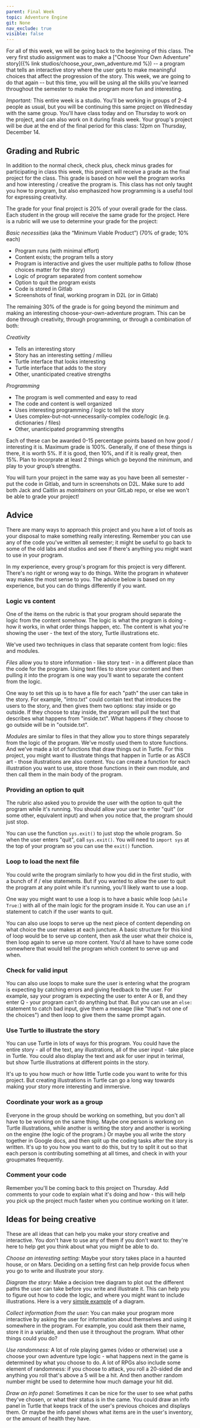 ```yaml
---
parent: Final Week
topic: Adventure Engine
git: None
nav_exclude: true
visible: false
---
```


For all of this week, we will be going back to the beginning of this class. The very first studio assignment was to make a ["Choose Your Own Adventure" story]({% link studios/choose_your_own_adventure.md %}) -- a program that tells an interactive story where the user gets to make meaningful choices that affect the progression of the story. This week, we are going to do that again -- but this time, you will be using all the skills you've learned throughout the semester to make the program more fun and interesting.  

*Important:* This entire week is a studio. You'll be working in groups of 2-4 people as usual, but you will be continuing this same project on Wednesday with the same group. You'll have class today and on Thursday to work on the project, and can also work on it during finals week. Your group's project will be due at the end of the final period for this class: 12pm on Thursday, December 14.

## Grading and Rubric 

In addition to the normal check, check plus, check minus grades for participating in class this week, this project will receive a grade
as the final project for the class. This grade is based on how well the program works and how interesting / creative the program is. This class has not only taught you how to program, but also emphasized how programming is a useful tool for expressing creativity.

The grade for your final project is 20% of your overall grade for the class. Each student in the group will receive the same grade for the project. Here is a rubric will we use to determine your grade for the project:

*Basic necessities* (aka the “Minimum Viable Product”) (70% of grade; 10% each)
* Program runs (with minimal effort)
* Content exists; the program tells a story
* Program is interactive and gives the user multiple paths to follow (those choices matter for the story)
* Logic of program separated from content somehow
* Option to quit the program exists
* Code is stored in Gitlab
* Screenshots of final, working program in D2L (or in Gitlab)

The remaining 30% of the grade is for going beyond the minimum and making an interesting choose-your-own-adventure program. This can be done through creativity, through programming, or through a combination of both:

*Creativity*
* Tells an interesting story
* Story has an interesting setting / millieu
* Turtle interface that looks  interesting 
* Turtle interface that adds to the story
* Other, unanticipated creative strengths

*Programming*
* The program is well commented and easy to read
* The code and content is well organized
* Uses interesting programming / logic to tell the story
* Uses complex-but-not-unnecessarily-complex code/logic (e.g. dictionaries / files)
* Other, unanticipated programming strengths

Each of these can be awarded 0-15 percentage points based on how good / interesting it is. Maximum grade is 100%. Generally, if one of these things is there, it is worth 5%. If it is good, then 10%, and if it is really great, then 15%. Plan to incorprate at least 2 things which go beyond the minimum, and play to your group’s strengths.

You will turn your project in the same way as you have been all semester - put the code in Gitlab, and turn in screenshots on D2L. Make sure to add both Jack and Caitlin as *maintainers* on your GitLab repo, or else we won't be able to grade your project!

## Advice

There are many ways to approach this project and you have a lot of tools as your disposal to make something really interesting. Remember you can use any of the code you've written all semester; it might be useful to go back to some of the old labs and studios and see if there's anything you might want to use in your program.

In my experience, every group's program for this project is very different. There's no right or wrong way to do things. Write the program in whatever way makes the most sense to you. The advice below is based on my experience, but you can do things differently if you want.

### Logic vs content

One of the items on the rubric is that your program should separate the logic from the content somehow. The logic is what the program is doing - how it works, in what order things happen, etc. The content is what you're showing the user - the text of the story, Turtle illustrations etc.

We've used two techniques in class that separate content from logic: files and modules.

*Files* allow you to store information - like story text - in a different place than the code for the program. Using text files to store your content and then pulling it into the program is one way you'll want to separate the content from the logic. 

One way to set this up is to have a file for each "path" the user can take in the story. For example, "intro.txt" could contain text that introduces the users to the story, and then gives them two options: stay inside or go outside. If they choose to stay inside, the program will pull the text that describes what happens from "inside.txt". What happens if they choose to go outside will be in "outside.txt". 

*Modules* are similar to files in that they allow you to store things separately from the logic of the program. We've mostly used them to store functions. And we've made a lot of functions that draw things out in Turtle. For this project, you might want to illustrate things that happen in Turtle or as ASCII art - those illustrations are also content. You can create a function for each illustration you want to use, store those functions in their own module, and then call them in the main body of the program.

### Providing an option to quit

The rubric also asked you to provide the user with the option to quit the program while it's running. You should allow your user to enter "quit" (or some other, equivalent input) and when you notice that, the program should just stop.

You can use the function `sys.exit()` to just stop the whole program.  So when the user enters "quit", call `sys.exit()`.  You will need to `import sys` at the top of your program so you can use the `exit()` function.

### Loop to load the next file

You could write the program similarly to how you did in the first studio, with a bunch of if / else statements. But if you wanted to allow the user to quit the program at any point while it's running, you'll likely want to use a loop.

One way you might want to use a loop is to have a basic while loop (`while True:`) with all of the main logic for the program inside it. You can use an `if` statement to catch if the user wants to quit.

You can also use loops to serve up the next piece of content depending on what choice the user makes at each juncture. A basic structure for this kind of loop would be to serve up content, then ask the user what their choice is, then loop again to serve up more content. You'd all have to have some code somewhere that would tell the program which content to serve up and when.

### Check for valid input

You can also use loops to make sure the user is entering what the program is expecting by catching errors and giving feedback to the user. For example, say your program is expecting the user to enter A or B, and they enter Q - your program can't do anything but that. But you can use an `else:` statement to catch bad input, give them a message (like "that's not one of the choices") and then loop to give them the same prompt again.

### Use Turtle to illustrate the story

You can use Turtle in lots of ways for this program. You could have the entire story - all of the text, any illustrations, all of the user input - take place in Turtle. You could also display the text and ask for user input in terimal, but show Turtle illustrations at different points in the story.

It's up to you how much or how little Turtle code you want to write for this project. But creating illustrations in Turtle can go a long way towards making your story more interesting and immersive.

### Coordinate your work as a group

Everyone in the group should be working on something, but you don't all have to be working on the same thing. Maybe one person is workong on Turtle illustrations, while another is writing the story and another is working on the engine (the logic of the program.) Or maybe you all write the story together in Google docs, and then split up the coding tasks after the story is written. It's up to you how you want to do this, but try to split it out so that each person is contributing something at all times, and check in with your groupmates frequently.

### Comment your code

Remember you'll be coming back to this project on Thursday. Add comments to your code to explain what it's doing and how - this will help you pick up the project much faster when you continue working on it later.

## Ideas for being creative

These are all ideas that can help you make your story creative and interactive. You don't have to use any of them if you don't want to: they're here to help get you think about what you might be able to do.

*Choose an interesting setting:* Maybe your story takes place in a haunted house, or on Mars. Deciding on a setting first can help provide focus when you go to write and illustrate your story.

*Diagram the story:* Make a decision tree diagram to plot out the different paths the user can take before you write and illustrate it. This can help you to figure out how to code the logic, and where you might want to include illustrations. Here is a very [simple example](https://creately.com/diagram/example/i7nxnlyt/Choose+Your+Own+Adventure+Decision+Tree) of a diagram.

*Collect information from the user:* You can make your program more interactive by asking the user for information about themselves and using it somewhere in the program. For example, you could ask them their name, store it in a variable, and then use it throughout the program. What other things could you do?

*Use randomness:* A lot of role playing games (video or otherwise) use a choose your own adventure type logic - what happens next in the game is determined by what you choose to do. A lot of RPGs also include some element of randomness: if you choose to attack, you roll a 20-sided die and anything you roll that's above a 5 will be a hit. And then another random number might be used to determine how much damage your hit did.

*Draw an info panel:* Sometimes it can be nice for the user to see what paths they've chosen, or what their status is in the came. You could draw an info panel in Turtle that keeps track of the user's previous choices and displays them. Or maybe the info panel shows what items are in the user's inventory, or the amount of health they have. 